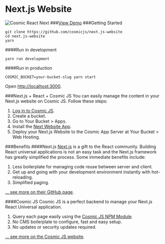 # Next.js Website
![Cosmic React Next](https://cosmicjs.com/uploads/58dafa10-b4f2-11e6-90d2-a7e1741e7b9d-cosmic-react-next.jpg)
###[View Demo](http://nextjs-website.cosmicapp.co)
###Getting Started
```
git clone https://github.com/cosmicjs/next.js-website
cd next.js-website
yarn
```
####Run in development
```
yarn run development
```
####Run in production
```
COSMIC_BUCKET=your-bucket-slug yarn start
```
Open [http://localhost:3000](http://localhost:3000).

###Next.js + React + Cosmic JS
You can easily manage the content in your Next.js website on Cosmic JS.  Follow these steps:

1. [Log in to Cosmic JS](https://cosmicjs.com).
2. Create a bucket.
3. Go to Your Bucket > Apps.
4. Install the [Next Website App](https://cosmicjs.com/apps/next.js-website).
5. Deploy your Next.js Website to the Cosmic App Server at Your Bucket > Web Hosting.

###Benefits
####Next.js
[Next.js](https://github.com/zeit/next.js) is a gift to the React community.  Building React universal applications is not an easy task and the Next.js framework has greatly simplified the process.  Some immediate benefits include:

1. Less boilerplate for managing code reuse between server and client.
2. Get up and going with your development environment instantly with hot-reloading.
3. Simplified paging.

[... see more on their GitHub page](https://github.com/zeit/next.js).

####Cosmic JS
Cosmic JS is a perfect backend to manage your Next.js React Universal application.

1. Query each page easily using the [Cosmic JS NPM Module](https://github.com/cosmicjs/cosmicjs-node).
2. No CMS boilerplate to configure, fast and easy setup.
3. No updates or security updates required.

[... see more on the Cosmic JS website](https://cosmicjs.com).
